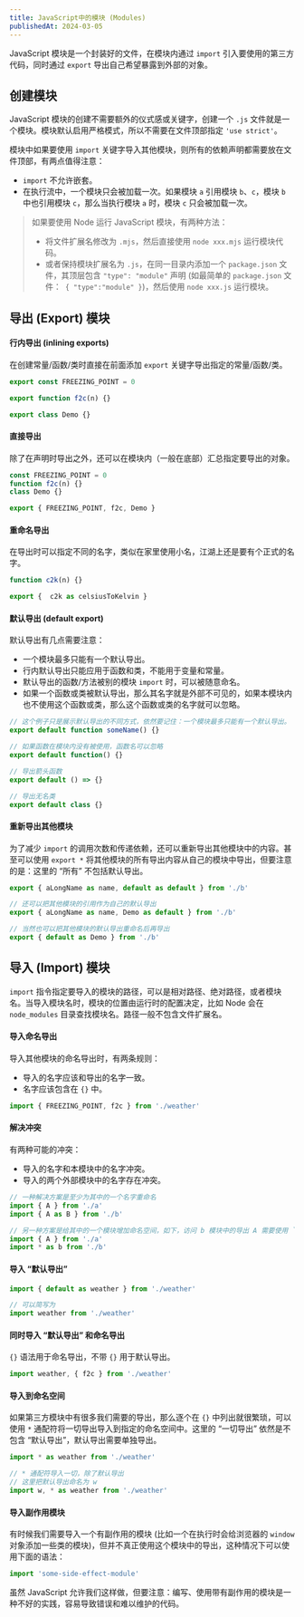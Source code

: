 ```yaml
---
title: JavaScript中的模块 (Modules)
publishedAt: 2024-03-05
---
```


JavaScript 模块是一个封装好的文件，在模块内通过 `import` 引入要使用的第三方代码，同时通过 `export` 导出自己希望暴露到外部的对象。

## 创建模块

JavaScript 模块的创建不需要额外的仪式感或关键字，创建一个 `.js` 文件就是一个模块。模块默认启用严格模式，所以不需要在文件顶部指定 `'use strict'`。

模块中如果要使用 `import` 关键字导入其他模块，则所有的依赖声明都需要放在文件顶部，有两点值得注意：
- `import` 不允许嵌套。
- 在执行流中，一个模块只会被加载一次。如果模块 `a` 引用模块 `b`、`c`，模块 `b` 中也引用模块 `c`，那么当执行模块 `a` 时，模块 `c` 只会被加载一次。

> 如果要使用 Node 运行 JavaScript 模块，有两种方法：
> - 将文件扩展名修改为 `.mjs`，然后直接使用 `node xxx.mjs` 运行模块代码。
> - 或者保持模块扩展名为 `.js`，在同一目录内添加一个 `package.json` 文件，其顶层包含 `"type": "module"` 声明 (如最简单的 `package.json` 文件：`
     { "type":"module" }`)，然后使用 `node xxx.js` 运行模块。

## 导出 (Export) 模块

#### 行内导出 (inlining exports)

在创建常量/函数/类时直接在前面添加 `export` 关键字导出指定的常量/函数/类。

```js
export const FREEZING_POINT = 0

export function f2c(n) {}

export class Demo {}
```

#### 直接导出

除了在声明时导出之外，还可以在模块内（一般在底部）汇总指定要导出的对象。

```js
const FREEZING_POINT = 0
function f2c(n) {}
class Demo {}

export { FREEZING_POINT, f2c, Demo }
```

#### 重命名导出

在导出时可以指定不同的名字，类似在家里使用小名，江湖上还是要有个正式的名字。

```js
function c2k(n) {}

export {  c2k as celsiusToKelvin }
```

#### 默认导出 (default export)

默认导出有几点需要注意：
- 一个模块最多只能有一个默认导出。
- 行内默认导出只能应用于函数和类，不能用于变量和常量。
- 默认导出的函数/方法被别的模块 `import` 时，可以被随意命名。
- 如果一个函数或类被默认导出，那么其名字就是外部不可见的，如果本模块内也不使用这个函数或类，那么这个函数或类的名字就可以忽略。

```js
// 这个例子只是展示默认导出的不同方式，依然要记住：一个模块最多只能有一个默认导出。
export default function someName() {}

// 如果函数在模块内没有被使用，函数名可以忽略
export default function() {}

// 导出箭头函数
export default () => {}

// 导出无名类
export default class {}
```

#### 重新导出其他模块

为了减少 `import` 的调用次数和传递依赖，还可以重新导出其他模块中的内容。甚至可以使用 `export *` 将其他模块的所有导出内容从自己的模块中导出，但要注意的是：这里的 “所有” 不包括默认导出。

```js
export { aLongName as name, default as default } from './b'

// 还可以把其他模块的引用作为自己的默认导出
export { aLongName as name, Demo as default } from './b'

// 当然也可以把其他模块的默认导出重命名后再导出
export { default as Demo } from './b'
```

## 导入 (Import) 模块

`import` 指令指定要导入的模块的路径，可以是相对路径、绝对路径，或者模块名。当导入模块名时，模块的位置由运行时的配置决定，比如 Node 会在 `node_modules` 目录查找模块名。路径一般不包含文件扩展名。

#### 导入命名导出

导入其他模块的命名导出时，有两条规则：
- 导入的名字应该和导出的名字一致。
- 名字应该包含在 `{}` 中。

```js
import { FREEZING_POINT, f2c } from './weather'
```

#### 解决冲突

有两种可能的冲突：
- 导入的名字和本模块中的名字冲突。
- 导入的两个外部模块中的名字存在冲突。

```js
// 一种解决方案是至少为其中的一个名字重命名
import { A } from './a'
import { A as B } from './b'

// 另一种方案是给其中的一个模块增加命名空间，如下，访问 b 模块中的导出 A 需要使用 `b.A`
import { A } from './a'
import * as b from './b'
```

#### 导入 “默认导出”

```js
import { default as weather } from './weather'

// 可以简写为
import weather from './weather'
```

#### 同时导入 “默认导出” 和命名导出

`{}` 语法用于命名导出，不带 `{}` 用于默认导出。

```js
import weather, { f2c } from './weather'
```

#### 导入到命名空间

如果第三方模块中有很多我们需要的导出，那么逐个在 `{}` 中列出就很繁琐，可以使用 `*` 通配符将一切导出导入到指定的命名空间中。这里的 “一切导出” 依然是不包含 “默认导出”，默认导出需要单独导出。

```js
import * as weather from './weather'

// * 通配符导入一切，除了默认导出
// 这里把默认导出命名为 w
import w, * as weather from './weather'
```

#### 导入副作用模块

有时候我们需要导入一个有副作用的模块 (比如一个在执行时会给浏览器的 `window` 对象添加一些类的模块)，但并不真正使用这个模块中的导出，这种情况下可以使用下面的语法：

```js
import 'some-side-effect-module'
```

虽然 JavaScript 允许我们这样做，但要注意：编写、使用带有副作用的模块是一种不好的实践，容易导致错误和难以维护的代码。
